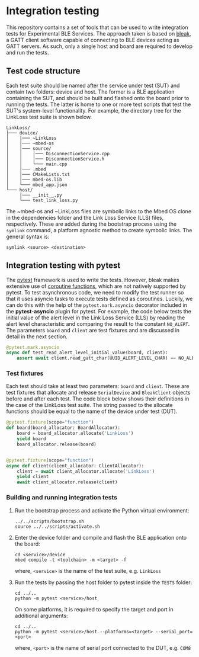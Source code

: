 # Integration testing

This repository contains a set of tools that can be used to write integration tests for Experimental BLE Services.
The approach taken is based on [bleak](https://bleak.readthedocs.io/en/latest/), a GATT client software capable of connecting to BLE devices acting as GATT servers.
As such, only a single host and board are required to develop and run the tests.

## Test code structure
Each test suite should be named after the service under test (SUT) and contain two folders: device and host.
The former is a BLE application containing the SUT, and should be built and flashed onto the board prior to running the tests.
The latter is home to one or more test scripts that test the SUT's system-level functionality.
For example, the directory tree for the LinkLoss test suite is shown below.

```
LinkLoss/
├─── device/
│    │─── ~LinkLoss
│    │─── ~mbed-os
│    │─── source/
│    │    │─── DisconnectionService.cpp
│    │    │─── DisconnectionService.h
│    │    └─── main.cpp
│    │─── .mbed
│    │─── CMakeLists.txt
│    │─── mbed-os.lib
│    └─── mbed_app.json
└─── host/
     │─── __init__.py
     └─── test_link_loss.py
```

The ~mbed-os and ~LinkLoss files are symbolic links to the Mbed OS clone in the dependencies folder and the Link Loss Service (LLS) files, respectively.
These are added during the bootstrap process using the `symlink` command, a platform agnostic method to create symbolic links.
The general syntax is:

```shell
symlink <source> <destination>
```

## Integration testing with pytest
The [pytest](https://docs.pytest.org/en/stable/) framework is used to write the tests. 
However, bleak makes extensive use of [coroutine functions](https://docs.python.org/3/library/asyncio-task.html#id1), which are not natively supported by pytest.
To test asynchronous code, we need to modify the test runner so that it uses asyncio tasks to execute tests defined as coroutines.
Luckily, we can do this with the help of the `pytest.mark.asyncio` decorator included in the **pytest-asyncio** plugin for pytest. For example, the code below tests the initial value of the alert level in the Link Loss Service (LLS) by reading the alert level characteristic and comparing the result to the constant `NO_ALERT`. 
The parameters `board` and `client` are test fixtures and are discussed in detail in the next section.

```python
@pytest.mark.asyncio
async def test_read_alert_level_initial_value(board, client):
    assert await client.read_gatt_char(UUID_ALERT_LEVEL_CHAR) == NO_ALERT
```

### Test fixtures
Each test should take at least two parameters: `board` and `client`.
These are test fixtures that allocate and release `SerialDevice` and `BleakClient` objects before and after each test.
The code block below shows their definitions in the case of the LinkLoss test suite.
The string passed to the allocate functions should be equal to the name of the device under test (DUT).

```python
@pytest.fixture(scope="function")
def board(board_allocator: BoardAllocator):
    board = board_allocator.allocate('LinkLoss')
    yield board
    board_allocator.release(board)


@pytest.fixture(scope="function")
async def client(client_allocator: ClientAllocator):
    client = await client_allocator.allocate('LinkLoss')
    yield client
    await client_allocator.release(client)
```

### Building and running integration tests
1. Run the bootstrap process and activate the Python virtual environment: 
   
   ```shell
   ../../scripts/bootstrap.sh
   source ../../scripts/activate.sh
   ```

1. Enter the device folder and compile and flash the BLE application onto the board:

   ```shell
   cd <service>/device
   mbed compile -t <toolchain> -m <target> -f 
   ```

   where, `<service>` is the name of the test suite, e.g. `LinkLoss`

1. Run the tests by passing the host folder to pytest inside the `TESTS` folder:

   ```shell
   cd ../..
   python -m pytest <service>/host
   ```

   On some platforms, it is required to specify the target and port in additional arguments:

   ```shell
   cd ../..
   python -m pytest <service>/host --platforms=<target> --serial_port=<port>
   ```

   where, `<port>` is the name of serial port connected to the DUT, e.g. `COM8`

